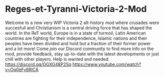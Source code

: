 # Reges-et-Tyranni-Victoria-2-Mod
Welcome to a new very WIP Victoria 2 alt-history mod where crusades were succesfull and Christianism is a central driving force that has shaped the world. In the ReT world, Europe is in a state of turmoil, Latin American countries are fighting for their independence, Islamic nations and their peoples have been divided and hold but a fraction of their former power and a lot more! 
Come join our Discord community to find more info on the mod, provide feedback, stay up-to-date with the latest developments or just chill with other players. Help is wanted and needed.
https://discord.gg/GGXG48P2Sq
https://www.youtube.com/watch?v=Oq0eFy8RlCA